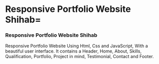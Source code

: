 # Responsive Portfolio Website Shihab=
### Responsive Portfolio Website Shihab
Responsive Portfolio Website Using Html, Css and JavaScript, With a beautiful user interface. It contains a Header, Home, About, Skills, Qualification, Portfolio, Project in mind, Testimonial, Contact and Footer.
